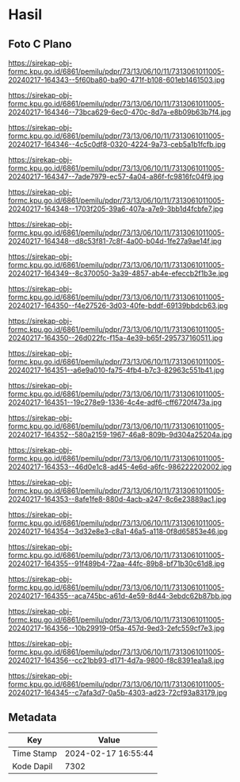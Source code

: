 # Hasil

## Foto C Plano

https://sirekap-obj-formc.kpu.go.id/6861/pemilu/pdpr/73/13/06/10/11/7313061011005-20240217-164343--5f60ba80-ba90-471f-b108-601eb1461503.jpg

https://sirekap-obj-formc.kpu.go.id/6861/pemilu/pdpr/73/13/06/10/11/7313061011005-20240217-164346--73bca629-6ec0-470c-8d7a-e8b09b63b7f4.jpg

https://sirekap-obj-formc.kpu.go.id/6861/pemilu/pdpr/73/13/06/10/11/7313061011005-20240217-164346--4c5c0df8-0320-4224-9a73-ceb5a1b1fcfb.jpg

https://sirekap-obj-formc.kpu.go.id/6861/pemilu/pdpr/73/13/06/10/11/7313061011005-20240217-164347--7ade7979-ec57-4a04-a86f-fc9816fc04f9.jpg

https://sirekap-obj-formc.kpu.go.id/6861/pemilu/pdpr/73/13/06/10/11/7313061011005-20240217-164348--1703f205-39a6-407a-a7e9-3bb1d4fcbfe7.jpg

https://sirekap-obj-formc.kpu.go.id/6861/pemilu/pdpr/73/13/06/10/11/7313061011005-20240217-164348--d8c53f81-7c8f-4a00-b04d-1fe27a9ae14f.jpg

https://sirekap-obj-formc.kpu.go.id/6861/pemilu/pdpr/73/13/06/10/11/7313061011005-20240217-164349--8c370050-3a39-4857-ab4e-efeccb2f1b3e.jpg

https://sirekap-obj-formc.kpu.go.id/6861/pemilu/pdpr/73/13/06/10/11/7313061011005-20240217-164350--f4e27526-3d03-40fe-bddf-69139bbdcb63.jpg

https://sirekap-obj-formc.kpu.go.id/6861/pemilu/pdpr/73/13/06/10/11/7313061011005-20240217-164350--26d022fc-f15a-4e39-b65f-295737160511.jpg

https://sirekap-obj-formc.kpu.go.id/6861/pemilu/pdpr/73/13/06/10/11/7313061011005-20240217-164351--a6e9a010-fa75-4fb4-b7c3-82963c551b41.jpg

https://sirekap-obj-formc.kpu.go.id/6861/pemilu/pdpr/73/13/06/10/11/7313061011005-20240217-164351--19c278e9-1336-4c4e-adf6-cff6720f473a.jpg

https://sirekap-obj-formc.kpu.go.id/6861/pemilu/pdpr/73/13/06/10/11/7313061011005-20240217-164352--580a2159-1967-46a8-809b-9d304a25204a.jpg

https://sirekap-obj-formc.kpu.go.id/6861/pemilu/pdpr/73/13/06/10/11/7313061011005-20240217-164353--46d0e1c8-ad45-4e6d-a6fc-986222202002.jpg

https://sirekap-obj-formc.kpu.go.id/6861/pemilu/pdpr/73/13/06/10/11/7313061011005-20240217-164353--8afe1fe8-880d-4acb-a247-8c6e23889ac1.jpg

https://sirekap-obj-formc.kpu.go.id/6861/pemilu/pdpr/73/13/06/10/11/7313061011005-20240217-164354--3d32e8e3-c8a1-46a5-a118-0f8d65853e46.jpg

https://sirekap-obj-formc.kpu.go.id/6861/pemilu/pdpr/73/13/06/10/11/7313061011005-20240217-164355--91f489b4-72aa-44fc-89b8-bf71b30c61d8.jpg

https://sirekap-obj-formc.kpu.go.id/6861/pemilu/pdpr/73/13/06/10/11/7313061011005-20240217-164355--aca745bc-a61d-4e59-8d44-3ebdc62b87bb.jpg

https://sirekap-obj-formc.kpu.go.id/6861/pemilu/pdpr/73/13/06/10/11/7313061011005-20240217-164356--10b29919-0f5a-457d-9ed3-2efc559cf7e3.jpg

https://sirekap-obj-formc.kpu.go.id/6861/pemilu/pdpr/73/13/06/10/11/7313061011005-20240217-164356--cc21bb93-d171-4d7a-9800-f8c8391ea1a8.jpg

https://sirekap-obj-formc.kpu.go.id/6861/pemilu/pdpr/73/13/06/10/11/7313061011005-20240217-164345--c7afa3d7-0a5b-4303-ad23-72cf93a83179.jpg


## Metadata

| Key        | Value               |
| ---------- | ------------------- |
| Time Stamp | 2024-02-17 16:55:44 |
| Kode Dapil | 7302                |



